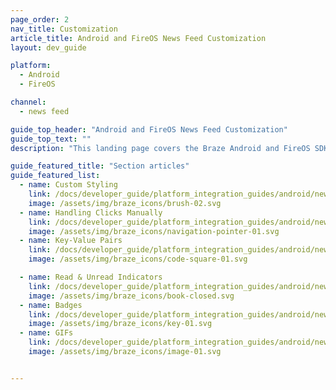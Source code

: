 ```yaml
---
page_order: 2
nav_title: Customization
article_title: Android and FireOS News Feed Customization
layout: dev_guide

platform:
  - Android
  - FireOS

channel:
  - news feed

guide_top_header: "Android and FireOS News Feed Customization"
guide_top_text: ""
description: "This landing page covers the Braze Android and FireOS SDK News Feed customization options such as custom styling, handling clicks manually, key-value pairs, and more."

guide_featured_title: "Section articles"
guide_featured_list:
  - name: Custom Styling
    link: /docs/developer_guide/platform_integration_guides/android/news_feed/customization/custom_styling/
    image: /assets/img/braze_icons/brush-02.svg
  - name: Handling Clicks Manually
    link: /docs/developer_guide/platform_integration_guides/android/news_feed/customization/click_listener/
    image: /assets/img/braze_icons/navigation-pointer-01.svg
  - name: Key-Value Pairs
    link: /docs/developer_guide/platform_integration_guides/android/news_feed/customization/key_value_pairs/
    image: /assets/img/braze_icons/code-square-01.svg

  - name: Read & Unread Indicators
    link: /docs/developer_guide/platform_integration_guides/android/news_feed/customization/read_and_unread/
    image: /assets/img/braze_icons/book-closed.svg
  - name: Badges
    link: /docs/developer_guide/platform_integration_guides/android/news_feed/customization/badges/
    image: /assets/img/braze_icons/key-01.svg
  - name: GIFs
    link: /docs/developer_guide/platform_integration_guides/android/news_feed/customization/gifs/
    image: /assets/img/braze_icons/image-01.svg


---
```

<br><br>